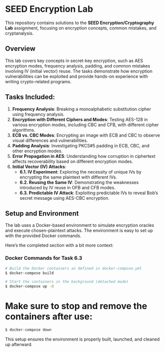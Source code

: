 # SEED Encryption Lab

This repository contains solutions to the **SEED Encryption/Cryptography Lab** assignment, focusing on encryption concepts, common mistakes, and cryptanalysis.

## Overview
This lab covers key concepts in secret-key encryption, such as AES encryption modes, frequency analysis, padding, and common mistakes involving IV (initial vector) reuse. The tasks demonstrate how encryption vulnerabilities can be exploited and provide hands-on experience with writing crypto-related programs.

## Tasks Included:
1. **Frequency Analysis**: Breaking a monoalphabetic substitution cipher using frequency analysis.
2. **Encryption with Different Ciphers and Modes**: Testing AES-128 in various encryption modes, including CBC and CFB, with different cipher algorithms.
3. **ECB vs. CBC Modes**: Encrypting an image with ECB and CBC to observe visual differences and vulnerabilities.
4. **Padding Analysis**: Investigating PKCS#5 padding in ECB, CBC, and other encryption modes.
5. **Error Propagation in AES**: Understanding how corruption in ciphertext affects recoverability based on different encryption modes.
6. **Initial Vector (IV) Attacks**: 
   - **6.1. IV Experiment**: Exploring the necessity of unique IVs by encrypting the same plaintext with different IVs.
   - **6.2. Reusing the Same IV**: Demonstrating the weaknesses introduced by IV reuse in OFB and CFB modes.
   - **6.3. Predictable IV Attack**: Exploiting predictable IVs to reveal Bob’s secret message using AES-CBC encryption.

## Setup and Environment
The lab uses a Docker-based environment to simulate encryption oracles and execute chosen-plaintext attacks. The environment is easy to set up with the provided Docker commands.

Here’s the completed section with a bit more context:

### Docker Commands for Task 6.3
```bash
# Build the Docker containers as defined in docker-compose.yml
$ docker-compose build

# Start the containers in the background (detached mode)
$ docker-compose up -d
```

# Make sure to stop and remove the containers after use:
```bash
$ docker-compose down
```

This setup ensures the environment is properly built, launched, and cleaned up afterward.
